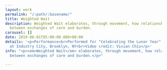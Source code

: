 ```yaml
---
layout: work
permalink: "/:path/:basename/"
title: Weighted Wait
description: Weighted Wait elaborates, through movement, how relationships oscillate
  between exchanges of care and burden.
carousel: []
date: 2019-06-01T05:00:00.000+00:00
details: '<p>Performance<br>Performed for "Celebrating the Lunar Year", Dedalus Foundation
  at Industry City, Brooklyn, NY<br>Video credit: Vivian Chiu</p>'
info: "<p><em>Weighted Wait</em> elaborates, through movement, how relationships oscillate
  between exchanges of care and burden.</p>"

---
```

